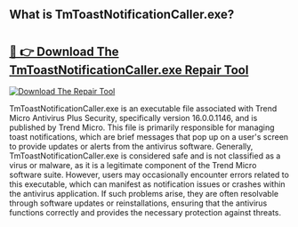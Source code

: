 ## What is TmToastNotificationCaller.exe? 

# <h2><a href="https://exedetect.com/download.php?TmToastNotificationCaller.exe">🔗 👉 Download The TmToastNotificationCaller.exe Repair Tool</a></h2>

[![Download The Repair Tool](https://exedetect.com/download-button.jpg)](https://exedetect.com/download.php?TmToastNotificationCaller.exe)

TmToastNotificationCaller.exe is an executable file associated with Trend Micro Antivirus Plus Security, specifically version 16.0.0.1146, and is published by Trend Micro. This file is primarily responsible for managing toast notifications, which are brief messages that pop up on a user's screen to provide updates or alerts from the antivirus software. Generally, TmToastNotificationCaller.exe is considered safe and is not classified as a virus or malware, as it is a legitimate component of the Trend Micro software suite. However, users may occasionally encounter errors related to this executable, which can manifest as notification issues or crashes within the antivirus application. If such problems arise, they are often resolvable through software updates or reinstallations, ensuring that the antivirus functions correctly and provides the necessary protection against threats.